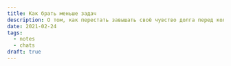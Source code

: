 ```yaml
---
title: Как брать меньше задач
description: О том, как перестать завышать своё чувство долга перед коллегами
date: 2021-02-24
tags:
  - notes
  - chats
draft: true
---
```

